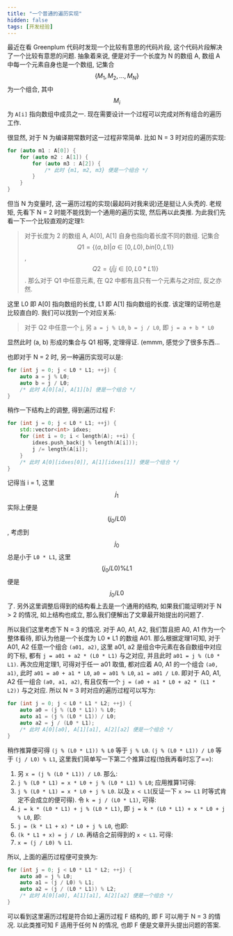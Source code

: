 ```yaml
---
title: "一个普通的遍历实现"
hidden: false
tags: [开发经验]
---
```


最近在看 Greenplum 代码时发现一个比较有意思的代码片段, 这个代码片段解决了一个比较有意思的问题. 抽象着来说, 便是对于一个长度为 N 的数组 A, 数组 A 中每一个元素自身也是一个数组, 记集合 $$\{ M_1, M_2,..., M_N \}$$ 为一个组合, 其中 $$M_i$$ 为 `A[i]` 指向数组中成员之一. 现在需要设计一个过程可以完成对所有组合的遍历工作.

很显然, 对于 N 为编译期常数时这一过程非常简单. 比如 N = 3 时对应的遍历实现:

```c++
for (auto m1 : A[0]) {
    for (auto m2 : A[1]) {
        for (auto m3 : A[2]) {
            /* 此时 {m1, m2, m3} 便是一个组合 */
        }
    }    
}
```

但当 N 为变量时, 这一遍历过程的实现(最起码对我来说)还是挺让人头秃的. 老规矩, 先看下 N = 2 时能不能找到一个通用的遍历实现, 然后再以此类推. 为此我们先看一下一个比较直观的定理1:

>   对于长度为 2 的数组 A, A[0], A[1] 自身也指向着长度不同的数组. 记集合 $$
Q1 = \{(a, b) | a \in [0, L0), b in [0, L1)\}
$$, $$
Q2 = \{j | j \in [0, L0 * L1)\}
$$. 那么对于 Q1 中任意元素, 在 Q2 中都有且只有一个元素与之对应, 反之亦然.

这里 L0 即 A[0] 指向数组的长度, L1 即 A[1] 指向数组的长度. 该定理的证明也是比较直白的. 我们可以找到一个对应关系: 

>   对于 Q2 中任意一个 j, 另 `a = j % L0`, `b = j / L0`, 即 `j = a + b * L0`

显然此时 (a, b) 形成的集合与 Q1 相等, 定理得证. (emmm, 感觉少了很多东西...

也即对于 N = 2 时, 另一种遍历实现可以是:

```c++
for (int j = 0; j < L0 * L1; ++j) {
    auto a = j % L0;
    auto b = j / L0;
    /* 此时 A[0][a], A[1][b] 便是一个组合 */
}
```

稍作一下结构上的调整, 得到遍历过程 F:

```c++
for (int j = 0; j < L0 * L1; ++j) {
    std::vector<int> idxes;
    for (int i = 0; i < length(A); ++i) {
        idxes.push_back(j % length(A[i]));
        j /= length(A[i]);
    }
    /* 此时 A[0][idxes[0]], A[1][idxes[1]] 便是一个组合 */
}
```

记得当 i = 1, 这里 $$j_1 % L1$$ 实际上便是 $$(j_0 / L0) % L1$$, 考虑到 $$j_0$$ 总是小于 `L0 * L1`, 这里 $$(j_0 / L0) \% L1$$ 便是 $$j_0 / L0$$ 了. 另外这里调整后得到的结构看上去是一个通用的结构, 如果我们能证明对于 N > 2 的情况, 如上结构也成立, 那么我们便解出了文章最开始提出的问题了.

所以我们这里考虑下 N = 3 的情况. 对于 A0, A1, A2, 我们暂且把 A0, A1 作为一个整体看待, 即认为他是一个长度为 L0 * L1 的数组 A01. 那么根据定理1可知, 对于 A01, A2 任意一个组合 `(a01, a2)`, 这里 a01, a2 是组合中元素在各自数组中对应的下标, 都有 `j = a01 + a2 * (L0 * L1)` 与之对应, 并且此时 `a01 = j % (L0 * L1)`. 再次应用定理1, 可得对于任一 a01 取值, 都对应着 A0, A1 的一个组合 `(a0, a1)`, 此时 `a01 = a0 + a1 * L0`, `a0 = a01 % L0`, `a1 = a01 / L0`. 即对于 A0, A1, A2 任一组合 `(a0, a1, a2)`, 有且仅有一个 `j = (a0 + a1 * L0 + a2 * (L1 * L2))` 与之对应. 所以 N = 3 时对应的遍历过程可以写为:

```c++
for (int j = 0; j < L0 * L1 * L2; ++j) {
    auto a0 = (j % (L0 * L1)) % L0;
    auto a1 = (j % (L0 * L1)) / L0;
    auto a2 = j / (L0 * L1);
    /* 此时 A[0][a0], A[1][a1], A[2][a2] 便是一个组合 */
}
```

稍作推算便可得 `(j % (L0 * L1)) % L0` 等于 `j % L0`. `(j % (L0 * L1)) / L0` 等于 `(j / L0) % L1`, 这里我们简单写一下第二个推算过程(怕我再看时忘了==):

1.  另 `x = (j % (L0 * L1)) / L0`. 那么:
2.  `j % (L0 * L1) = x * L0 + j % (L0 * L1) % L0`; 应用推算1可得:
3.  `j % (L0 * L1) = x * L0 + j % L0`. 以及 `x < L1`(反证一下 `x >= L1` 时等式肯定不会成立的便可得). 令 `k = j / (L0 * L1)`, 可得:
4.  `j = k * (L0 * L1) + j % (L0 * L1)`, 即 `j = k * (L0 * L1) + x * L0 + j % L0`, 即:
5.  `j = (k * L1 + x) * L0 + j % L0`, 也即: 
6.  `(k * L1 + x) = j / L0`. 再结合之前得到的 `x < L1`. 可得:
7.  `x = (j / L0) % L1`.

所以, 上面的遍历过程便可变换为:

```c++
for (int j = 0; j < L0 * L1 * L2; ++j) {
    auto a0 = j % L0;
    auto a1 = (j / L0) % L1;
    auto a2 = (j / (L0 * L1)) % L2;
    /* 此时 A[0][a0], A[1][a1], A[2][a2] 便是一个组合 */
}
```

可以看到这里遍历过程是符合如上遍历过程 F 结构的, 即 F 可以用于 N = 3 的情况. 以此类推可知 F 适用于任何 N 的情况, 也即 F 便是文章开头提出问题的答案.